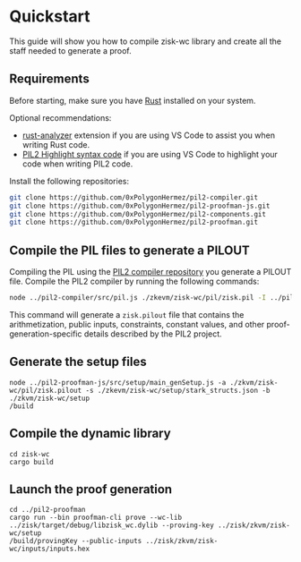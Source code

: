 # Quickstart

This guide will show you how to compile zisk-wc library and create all the staff needed to generate a proof.

## Requirements

Before starting, make sure you have [Rust](https://www.rust-lang.org/tools/install) installed on your system.

Optional recommendations:

- [rust-analyzer](https://marketplace.visualstudio.com/items?itemName=rust-lang.rust-analyzer) extension if you are using VS Code to assist you when writing Rust code.
- [PIL2 Highlight syntax code](https://marketplace.visualstudio.com/items?itemName=rust-lang.rust-analyzer) if you are using VS Code to highlight your code when writing PIL2 code.

Install the following repositories:

```bash
git clone https://github.com/0xPolygonHermez/pil2-compiler.git
git clone https://github.com/0xPolygonHermez/pil2-proofman-js.git
git clone https://github.com/0xPolygonHermez/pil2-components.git
git clone https://github.com/0xPolygonHermez/pil2-proofman.git
```

## Compile the PIL files to generate a PILOUT

Compiling the PIL using the [PIL2 compiler repository](https://github.com/0xPolygonHermez/pil2-compiler.git) you generate a PILOUT file. Compile the PIL2 compiler by running the following commands:

```bash
node ../pil2-compiler/src/pil.js ./zkevm/zisk-wc/pil/zisk.pil -I ../pil2-components/lib/std/pil
```

This command will generate a `zisk.pilout` file that contains the arithmetization, public inputs, constraints, constant values, and other proof-generation-specific details described by the PIL2 project.

## Generate the setup files

```
node ../pil2-proofman-js/src/setup/main_genSetup.js -a ./zkvm/zisk-wc/pil/zisk.pilout -s ./zkevm/zisk-wc/setup/stark_structs.json -b ./zkvm/zisk-wc/setup
/build
```

## Compile the dynamic library

```
cd zisk-wc
cargo build

```

## Launch the proof generation

```
cd ../pil2-proofman
cargo run --bin proofman-cli prove --wc-lib ../zisk/target/debug/libzisk_wc.dylib --proving-key ../zisk/zkvm/zisk-wc/setup
/build/provingKey --public-inputs ../zisk/zkvm/zisk-wc/inputs/inputs.hex
```